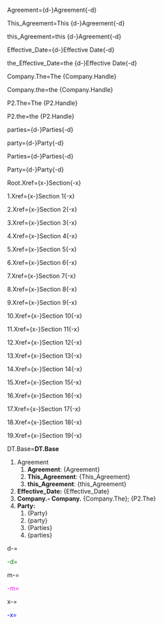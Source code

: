 Agreement={d-}Agreement{-d}

This_Agreement=This {d-}Agreement{-d}

this_Agreement=this {d-}Agreement{-d}

Effective_Date={d-}Effective Date{-d}

the_Effective_Date=the {d-}Effective Date{-d}

Company.The=The {Company.Handle}

Company.the=the {Company.Handle}

P2.The=The {P2.Handle}

P2.the=the {P2.Handle}

parties={d-}Parties{-d}

party={d-}Party{-d}

Parties={d-}Parties{-d}

Party={d-}Party{-d}

Root.Xref={x-}Section{-x}

1.Xref={x-}Section 1{-x}

2.Xref={x-}Section 2{-x}

3.Xref={x-}Section 3{-x}

4.Xref={x-}Section 4{-x}

5.Xref={x-}Section 5{-x}

6.Xref={x-}Section 6{-x}

7.Xref={x-}Section 7{-x}

8.Xref={x-}Section 8{-x}

9.Xref={x-}Section 9{-x}

10.Xref={x-}Section 10{-x}

11.Xref={x-}Section 11{-x}

12.Xref={x-}Section 12{-x}

13.Xref={x-}Section 13{-x}

14.Xref={x-}Section 14{-x}

15.Xref={x-}Section 15{-x}

16.Xref={x-}Section 16{-x}

17.Xref={x-}Section 17{-x}

18.Xref={x-}Section 18{-x}

19.Xref={x-}Section 19{-x}

DT.Base=<b>DT.Base</b><ol><li>Agreement<ol><li><b>Agreement</b>: {Agreement}<li><b>This_Agreement</b>: {This_Agreement}<li><b>this_Agreement</b>: {this_Agreement}</ol><li><b>Effective_Date:</b> {Effective_Date}<li><b>Company.- Company.</b> {Company.The}; {P2.The}<li><b>Party:</b><ol><li>{Party}<li>{party}<li>{Parties}<li>{parties}</ol></ol>

d-=<font color="green">

-d=</font>

m-=<font color="magenta">

-m=</font>

x-=<font color="blue">

-x=</font>

